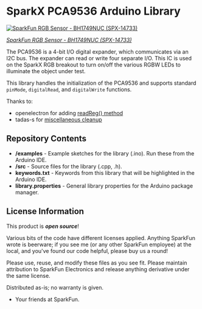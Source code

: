 SparkX PCA9536 Arduino Library
==============================

[![SparkFun RGB Sensor - BH1749NUC (SPX-14733)](https://cdn.sparkfun.com//assets/parts/1/2/9/6/0/14733-RGB_Sensor__Qwiic__-_BH1749NUC-01.jpg)](https://www.sparkfun.com/products/14733) 

[*SparkFun RGB Sensor - BH1749NUC (SPX-14733)*](https://www.sparkfun.com/products/14733)

The PCA9536 is a 4-bit I/O digital expander, which communicates via an I2C bus. The expander can read or write four separate I/O. This IC is used on the SparkX RGB breakout to turn on/off the various RGBW LEDs to illuminate the object under test.

This library handles the initialization of the PCA9536 and supports standard `pinMode`, `digitalRead`, and `digitalWrite` functions.

Thanks to:

* openelectron for adding [readReg() method](https://github.com/sparkfun/SparkFun_PCA9536_Arduino_Library/pull/2)
* tadas-s for [miscellaneous cleanup](https://github.com/sparkfun/SparkFun_PCA9536_Arduino_Library/pull/1)

Repository Contents
-------------------

* **/examples** - Example sketches for the library (.ino). Run these from the Arduino IDE. 
* **/src** - Source files for the library (.cpp, .h).
* **keywords.txt** - Keywords from this library that will be highlighted in the Arduino IDE. 
* **library.properties** - General library properties for the Arduino package manager. 

License Information
-------------------

This product is _**open source**_! 

Various bits of the code have different licenses applied. Anything SparkFun wrote is beerware; if you see me (or any other SparkFun employee) at the local, and you've found our code helpful, please buy us a round!

Please use, reuse, and modify these files as you see fit. Please maintain attribution to SparkFun Electronics and release anything derivative under the same license.

Distributed as-is; no warranty is given.

- Your friends at SparkFun.
